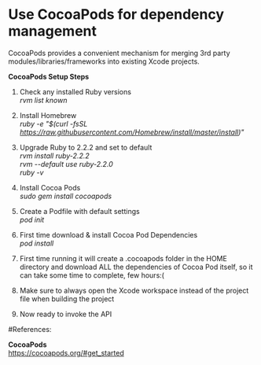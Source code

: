# Use CocoaPods for dependency management

CocoaPods provides a convenient mechanism for merging 3rd party modules/libraries/frameworks into existing Xcode projects.

<b>CocoaPods Setup Steps</b>

1. Check any installed Ruby versions <br/> 
<i>rvm list known</i> <br/>

2. Install Homebrew <br/> 
<i>ruby -e "$(curl -fsSL https://raw.githubusercontent.com/Homebrew/install/master/install)"</i> <br/> 

3. Upgrade Ruby to 2.2.2 and set to default <br/>
<i>rvm install ruby-2.2.2</i> <br/>
<i>rvm --default use ruby-2.2.0</i> <br/>
<i>ruby -v</i> <br/>

4. Install Cocoa Pods <br/>
<i>sudo gem install cocoapods</i> <br/>

5. Create a Podfile with default settings <br/>
<i>pod init</i> <br/>

6. First time download & install Cocoa Pod Dependencies <br/>
<i>pod install</i> <br/>

7. First time running it will create a .cocoapods folder in the HOME directory and download ALL the dependencies of Cocoa Pod itself, so it can take some time to complete, few hours:( <br/>

8. Make sure to always open the Xcode workspace instead of the project file when building the project <br/> 

9. Now ready to invoke the API <br/>

#References:

<b>CocoaPods</b> <br/>
https://cocoapods.org/#get_started <br/>

